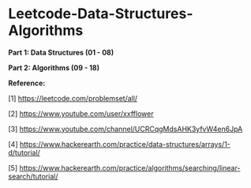 # Leetcode-Data-Structures-Algorithms

**Part 1: Data Structures (01 - 08)**

**Part 2: Algorithms (09 - 18)**


**Reference:**

[1] https://leetcode.com/problemset/all/

[2] https://www.youtube.com/user/xxfflower

[3] https://www.youtube.com/channel/UCRCqgMdsAHK3yfvW4en6JpA

[4] https://www.hackerearth.com/practice/data-structures/arrays/1-d/tutorial/

[5] https://www.hackerearth.com/practice/algorithms/searching/linear-search/tutorial/
